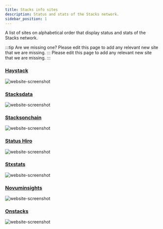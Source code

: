 ```yaml
---
title: Stacks info sites
description: Status and stats of the Stacks network.
sidebar_position: 1
---
```


A list of sites on alphabetical order that display status and stats of the Stacks network.

:::tip Are we missing one?
Please edit this page to add any relevant new site that we are missing.
::: Please edit this page to add any relevant new site that we are missing. :::

### [Haystack](https://haystack.tools/mempool)

![website-screenshot](/img/sh_haystacks.png)

### [Stacksdata](https://stacksdata.info/)

![website-screenshot](/img/sh_stacksdata.png)

### [Stacksonchain](https://stacksonchain.com)

![website-screenshot](/img/sh_stacksonchain.png)

### [Status Hiro](https://status.hiro.so/)

![website-screenshot](/img/sh_statushiro.png)

### [Stxstats](https://www.stxstats.co/)

![website-screenshot](/img/sh_stxstats.png)

### [Novuminsights](https://stacks.novuminsights.com/health)

![website-screenshot](/img/sh_novuminsights.png)

### [Onstacks](https://app.onstacks.com/)

![website-screenshot](/img/sh_onstacks.png)
